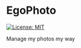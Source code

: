 # EgoPhoto

[![License: MIT](https://img.shields.io/badge/License-MIT-blue.svg)](https://opensource.org/licenses/MIT)

Manage my photos my way
